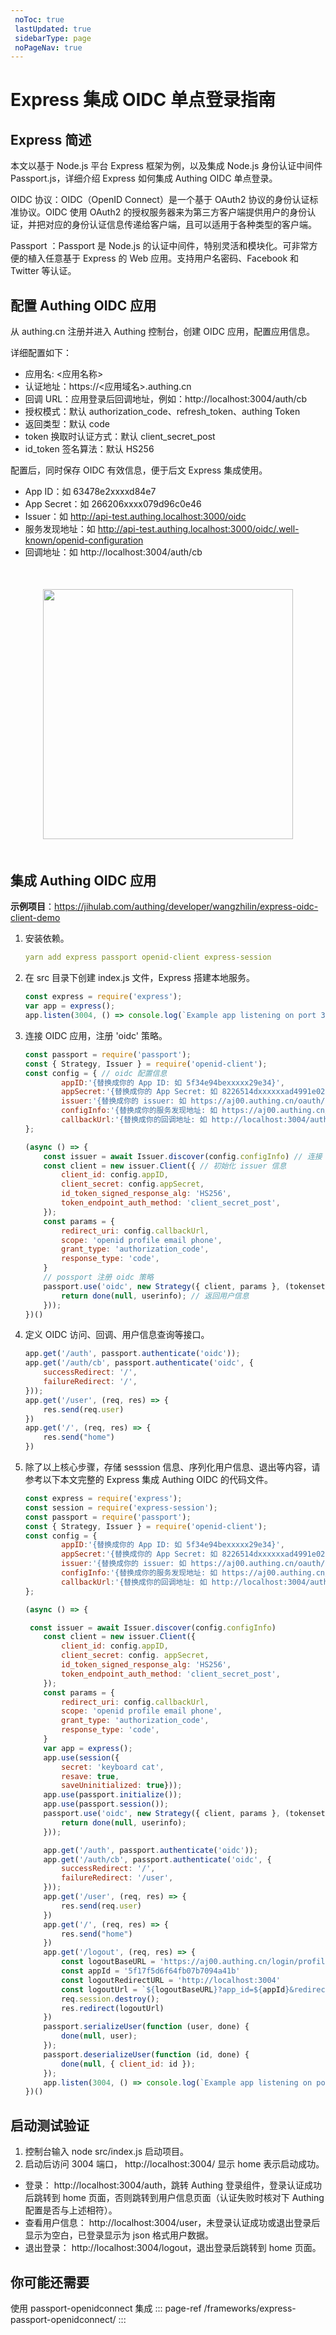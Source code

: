 ```yaml
---
 noToc: true
 lastUpdated: true
 sidebarType: page
 noPageNav: true
---
```


# Express 集成 OIDC 单点登录指南

## Express 简述
本文以基于 Node.js 平台 Express 框架为例，以及集成 Node.js 身份认证中间件 Passport.js，详细介绍 Express 如何集成 Authing OIDC 单点登录。

OIDC 协议：OIDC（OpenID Connect）是一个基于 OAuth2 协议的身份认证标准协议。OIDC 使用 OAuth2 的授权服务器来为第三方客户端提供用户的身份认证，并把对应的身份认证信息传递给客户端，且可以适用于各种类型的客户端。

Passport ：Passport 是 Node.js 的认证中间件，特别灵活和模块化。可非常方便的植入任意基于 Express 的 Web 应用。支持用户名密码、Facebook 和 Twitter 等认证。

## 配置 Authing OIDC 应用
从 authing.cn 注册并进入 Authing 控制台，创建 OIDC 应用，配置应用信息。

详细配置如下：
- 应用名: <应用名称>
- 认证地址：https://<应用域名>.authing.cn
- 回调 URL：应用登录后回调地址，例如：http://localhost:3004/auth/cb
- 授权模式：默认 authorization_code、refresh_token、authing Token
- 返回类型：默认 code
- token 换取时认证方式：默认 client_secret_post
- id_token 签名算法：默认 HS256

配置后，同时保存 OIDC 有效信息，便于后文 Express 集成使用。

- App ID：如 63478e2xxxxd84e7
- App Secret：如 266206xxxx079d96c0e46
- Issuer：如 http://api-test.authing.localhost:3000/oidc
- 服务发现地址：如 http://api-test.authing.localhost:3000/oidc/.well-known/openid-configuration
- 回调地址：如 http://localhost:3004/auth/cb

<img src="@imagesZhCn/integration/express/step.png" height=400 style="display:block;margin:50px auto;">

## 集成 Authing OIDC 应用
**示例项目**：https://jihulab.com/authing/developer/wangzhilin/express-oidc-client-demo

1. 安装依赖。

    ```yaml
    yarn add express passport openid-client express-session
    ```
2. 在 src 目录下创建 index.js 文件，Express 搭建本地服务。
    ```javascript
    const express = require('express');
    var app = express();
    app.listen(3004, () => console.log(`Example app listening on port 3004!`))
    ```
3. 连接 OIDC 应用，注册 'oidc' 策略。

    ```javascript
    const passport = require('passport');
    const { Strategy, Issuer } = require('openid-client');
    const config = { // oidc 配置信息
            appID:'{替换成你的 App ID: 如 5f34e94bexxxxx29e34}',
            appSecret:'{替换成你的 App Secret: 如 8226514dxxxxxxad4991e02e9}',
            issuer:'{替换成你的 issuer: 如 https://aj00.authing.cn/oauth/oidc}',
            configInfo:'{替换成你的服务发现地址: 如 https://aj00.authing.cn/oauth/oidc/.well-known/openid-configuration}',
            callbackUrl:'{替换成你的回调地址: 如 http://localhost:3004/auth/cb}'
    };
    
    (async () => {
        const issuer = await Issuer.discover(config.configInfo) // 连接 oidc 应用
        const client = new issuer.Client({ // 初始化 issuer 信息
            client_id: config.appID,
            client_secret: config.appSecret,
            id_token_signed_response_alg: 'HS256',
            token_endpoint_auth_method: 'client_secret_post',
        });
        const params = {
            redirect_uri: config.callbackUrl,
            scope: 'openid profile email phone',
            grant_type: 'authorization_code',
            response_type: 'code',
        }
        // possport 注册 oidc 策略
        passport.use('oidc', new Strategy({ client, params }, (tokenset, userinfo, done) => {
            return done(null, userinfo); // 返回用户信息
        }));
    })()
    
    ```

4. 定义 OIDC 访问、回调、用户信息查询等接口。

    ```javascript
    app.get('/auth', passport.authenticate('oidc'));
    app.get('/auth/cb', passport.authenticate('oidc', {
        successRedirect: '/',
        failureRedirect: '/',
    }));
    app.get('/user', (req, res) => {
        res.send(req.user)
    })
    app.get('/', (req, res) => {
        res.send("home")
    })
    
    ```

5. 除了以上核心步骤，存储 sesssion 信息、序列化用户信息、退出等内容，请参考以下本文完整的 Express 集成 Authing OIDC 的代码文件。

    ```javascript
    const express = require('express');
    const session = require('express-session');
    const passport = require('passport');
    const { Strategy, Issuer } = require('openid-client');
    const config = {
            appID:'{替换成你的 App ID: 如 5f34e94bexxxxx29e34}',
            appSecret:'{替换成你的 App Secret: 如 8226514dxxxxxxad4991e02e9}',
            issuer:'{替换成你的 issuer: 如 https://aj00.authing.cn/oauth/oidc}',
            configInfo:'{替换成你的服务发现地址: 如 https://aj00.authing.cn/oauth/oidc/.well-known/openid-configuration}',
            callbackUrl:'{替换成你的回调地址: 如 http://localhost:3004/auth/cb}'
    };
    
    (async () => {
    
     const issuer = await Issuer.discover(config.configInfo)
        const client = new issuer.Client({
            client_id: config.appID,
            client_secret: config. appSecret,
            id_token_signed_response_alg: 'HS256',
            token_endpoint_auth_method: 'client_secret_post',
        });
        const params = {
            redirect_uri: config.callbackUrl,
            scope: 'openid profile email phone',
            grant_type: 'authorization_code',
            response_type: 'code',
        }
        var app = express();
        app.use(session({
            secret: 'keyboard cat',
            resave: true,
            saveUninitialized: true}));
        app.use(passport.initialize());
        app.use(passport.session());
        passport.use('oidc', new Strategy({ client, params }, (tokenset, userinfo, done) => {
            return done(null, userinfo);
        }));
    
        app.get('/auth', passport.authenticate('oidc'));
        app.get('/auth/cb', passport.authenticate('oidc', {
            successRedirect: '/',
            failureRedirect: '/user',
        }));
        app.get('/user', (req, res) => {
            res.send(req.user)
        })
        app.get('/', (req, res) => {
            res.send("home")
        })
        app.get('/logout', (req, res) => {
            const logoutBaseURL = 'https://aj00.authing.cn/login/profile/logout'
            const appId = '5f17f5d6f64fb07b7094a41b'
            const logoutRedirectURL = 'http://localhost:3004'
            const logoutUrl = `${logoutBaseURL}?app_id=${appId}&redirect_uri=${logoutRedirectURL}`
            req.session.destroy();
            res.redirect(logoutUrl)
        })
        passport.serializeUser(function (user, done) {
            done(null, user);
        });
        passport.deserializeUser(function (id, done) {
            done(null, { client_id: id });
        });
        app.listen(3004, () => console.log(`Example app listening on port 3004!`))
    })()
    
    ```

## 启动测试验证
1. 控制台输入 node src/index.js 启动项目。
2. 启动后访问 3004 端口， http://localhost:3004/ 显示 home 表示启动成功。
- 登录： http://localhost:3004/auth，跳转 Authing 登录组件，登录认证成功后跳转到 home 页面，否则跳转到用户信息页面（认证失败时核对下 Authing 配置是否与上述相符）。
- 查看用户信息： http://localhost:3004/user，未登录认证成功或退出登录后显示为空白，已登录显示为 json 格式用户数据。
- 退出登录： http://localhost:3004/logout，退出登录后跳转到 home 页面。
## 你可能还需要

使用 passport-openidconnect 集成
::: page-ref /frameworks/express-passport-openidconnect/
:::
